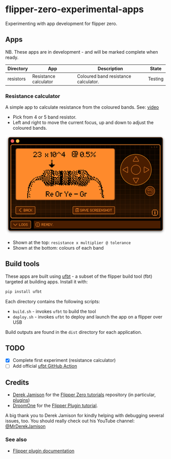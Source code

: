 # flipper-zero-experimental-apps

Experimenting with app development for flipper zero.

## Apps

NB. These apps are in development - and will be marked complete when ready.

| Directory | App | Description | State |
|-|-|-|-|
| resistors | Resistance calculator | Coloured band resistance calculator. | Testing |

### Resistance calculator

A simple app to calculate resistance from the coloured bands. See: [video](https://github.com/instantiator/flipper-zero-experimental-apps/blob/main/resistors/screenshots/2023-04-26%20resistance%20calculator%20flipper%20app.mov?raw=true)

* Pick from 4 or 5 band resistor.
* Left and right to move the current focus, up and down to adjust the coloured bands.

![Screenshot of the resistance calculator in action](resistors/screenshots/2023-04-26%20resistor%20view.png)

* Shown at the top: `resistance x multiplier @ tolerance`
* Shown at the bottom: colours of each band

## Build tools

These apps are built using [ufbt](https://pypi.org/project/ufbt/) - a subset of the flipper build tool (fbt) targeted at building apps. Install it with:

```bash
pip install ufbt
```

Each directory contains the following scripts:

* `build.sh` - invokes `ufbt` to build the tool
* `deploy.sh` - invokes `ufbt` to deploy and launch the app on a flipper over USB

Build outputs are found in the `dist` directory for each application.

## TODO

- [x] Complete first experiment (resistance calculator)
- [ ] Add official [ufbt GitHub Action](https://github.com/marketplace/actions/build-flipper-application-package-fap)

## Credits

* [Derek Jamison](https://github.com/jamisonderek) for the [Flipper Zero tutorials](https://github.com/jamisonderek/flipper-zero-tutorials) repository (in particular, [plugins](https://github.com/jamisonderek/flipper-zero-tutorials/tree/main/plugins))
* [DroomOne](https://github.com/DroomOne) for the [Flipper Plugin tutorial](https://github.com/DroomOne/Flipper-Plugin-Tutorial).

A big thank you to Derek Jamison for kindly helping with debugging several issues, too. You should really check out his YouTube channel: [@MrDerekJamison](https://www.youtube.com/@MrDerekJamison)

### See also

* [Flipper plugin documentation](https://github.com/flipperdevices/flipperzero-firmware/tree/dev/documentation)
